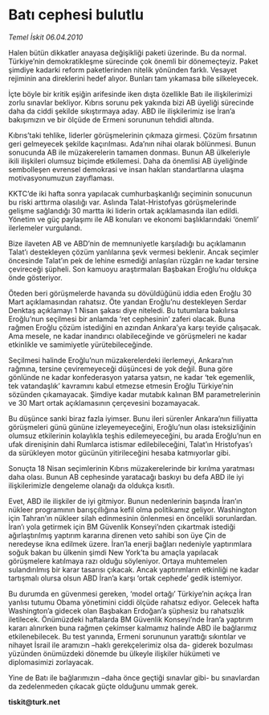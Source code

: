 # Batı cephesi bulutlu

*Temel İskit 06.04.2010*

<div class="yazi"><p>Halen bütün dikkatler anayasa değişikliği paketi üzerinde. Bu da normal. Türkiye’nin demokratikleşme sürecinde çok önemli bir dönemeçteyiz. Paket şimdiye kadarki reform paketlerinden nitelik yönünden farklı. Vesayet rejiminin ana direklerini hedef alıyor. Bunları tam yıkamasa bile silkeleyecek.</p>
<p>İçte böyle bir kritik eşiğin arifesinde iken dışta özellikle Batı ile ilişkilerimizi zorlu sınavlar bekliyor. Kıbrıs sorunu pek yakında bizi AB üyeliği sürecinde daha da ciddi şekilde sıkıştırmaya aday. ABD ile ilişkilerimiz ise İran’a bakışımızın ve bir ölçüde de Ermeni sorununun tehdidi altında.</p>
<p>Kıbrıs’taki tehlike, liderler görüşmelerinin çıkmaza girmesi. Çözüm fırsatının geri gelmeyecek şekilde kaçırılması. Ada’nın nihai olarak bölünmesi. Bunun sonucunda AB ile müzakerelerin tamamen donması. Bunun AB ülkeleriyle ikili ilişkileri olumsuz biçimde etkilemesi. Daha da önemlisi AB üyeliğinde sembolleşen evrensel demokrasi ve insan hakları standartlarına ulaşma motivasyonumuzun zayıflaması.</p>
<p>KKTC’de iki hafta sonra yapılacak cumhurbaşkanlığı seçiminin sonucunun bu riski arttırma olasılığı var. Aslında Talat-Hristofyas görüşmelerinde gelişme sağlandığı 30 martta iki liderin ortak açıklamasında ilan edildi. Yönetim ve güç paylaşımı ile AB konuları ve ekonomi başlıklarındaki ‘önemli’ ilerlemeler vurgulandı.</p>
<p>Bize ilaveten AB ve ABD’nin de memnuniyetle karşıladığı bu açıklamanın Talat’ı destekleyen çözüm yanlılarına şevk vermesi beklenir. Ancak seçimler öncesinde Talat’ın pek de lehine esmediği anlaşılan rüzgârı ne kadar tersine çevireceği şüpheli. Son kamuoyu araştırmaları Başbakan Eroğlu’nu oldukça önde gösteriyor.</p>
<p>Öteden beri görüşmelerde havanda su dövüldüğünü iddia eden Eroğlu 30 Mart açıklamasından rahatsız. Öte yandan Eroğlu’nu destekleyen Serdar Denktaş açıklamayı 1 Nisan şakası diye niteledi. Bu tutumlara bakılırsa Eroğlu’nun seçilmesi bir anlamda ‘ret cephesinin’ zaferi olacak. Buna rağmen Eroğlu çözüm istediğini en azından Ankara’ya karşı teyide çalışacak. Ama mesele, ne kadar inandırıcı olabileceğinde ve görüşmeleri ne kadar etkinlikle ve samimiyetle yürütebileceğinde.</p>
<p>Seçilmesi halinde Eroğlu’nun müzakerelerdeki ilerlemeyi, Ankara’nın rağmına, tersine çeviremeyeceği düşüncesi de yok değil. Buna göre gönlünde ne kadar konfederasyon yatarsa yatsın, ne kadar ‘tek egemenlik, tek vatandaşlık’ kavramını kabul etmezse etmesin Eroğlu Türkiye’nin sözünden çıkamayacak. Şimdiye kadar mutabık kalınan BM parametrelerinin ve 30 Mart ortak açıklamasının çerçevesini bozamayacak.</p>
<p>Bu düşünce sanki biraz fazla iyimser. Bunu ileri sürenler Ankara’nın fiiliyatta görüşmeleri günü gününe izleyemeyeceğini, Eroğlu’nun olası isteksizliğinin olumsuz etkilerinin kolaylıkla teşhis edilemeyeceğini, bu arada Eroğlu’nun en ufak direnişinin dahi Rumlarca istismar edilebileceğini, Talat’ın Hristofyas’ı da sürükleyen motor gücünün yitirileceğini hesaba katmıyorlar gibi.</p>
<p>Sonuçta 18 Nisan seçimlerinin Kıbrıs müzakerelerinde bir kırılma yaratması daha olası. Bunun AB cephesinde yaratacağı baskıyı bu defa ABD ile iyi ilişkilerimizle dengeleme olanağı da oldukça kısıtlı.</p>
<p>Evet, ABD ile ilişkiler de iyi gitmiyor. Bunun nedenlerinin başında İran’ın nükleer programının barışçıllığına kefil olma politikamız geliyor. Washington için Tahran’ın nükleer silah edinmesinin önlenmesi en öncelikli sorunlardan. İran’ı yola getirmek için BM Güvenlik Konseyi’nden çıkartmak istediği ağırlaştırılmış yaptırım kararına direnen veto sahibi son üye Çin de neredeyse ikna edilmek üzere. İran’la enerji bağları nedeniyle yaptırımlara soğuk bakan bu ülkenin şimdi New York’ta bu amaçla yapılacak görüşmelere katılmaya razı olduğu söyleniyor. Ortaya muhtemelen sulandırılmış bir karar tasarısı çıkacak. Ancak yaptırımların etkinliği ne kadar tartışmalı olursa olsun ABD İran’a karşı ‘ortak cephede’ gedik istemiyor. </p>
<p>Bu durumda en güvenmesi gereken, ‘model ortağı’ Türkiye’nin açıkça İran yanlısı tutumu Obama yönetimini ciddi ölçüde rahatsız ediyor. Gelecek hafta Washington’a gidecek olan Başbakan Erdoğan’a şüphesiz bu rahatsızlık iletilecek. Önümüzdeki haftalarda BM Güvenlik Konseyi’nde İran’a yaptırım kararı alınırken buna rağmen çekimser kalmamız halinde ABD ile bağlarımız etkilenebilecek. Bu test yanında, Ermeni sorununun yarattığı sıkıntılar ve nihayet İsrail ile aramızın –haklı gerekçelerimiz olsa da- giderek bozulması yüzünden önümüzdeki dönemde bu ülkeyle ilişkiler hükümeti ve diplomasimizi zorlayacak.</p>
<p>Yine de Batı ile bağlarımızın –daha önce geçtiği sınavlar gibi- bu sınavlardan da zedelenmeden çıkacak güçte olduğunu ummak gerek.</p>
<p><b>tiskit@turk.net</b></p></div>
